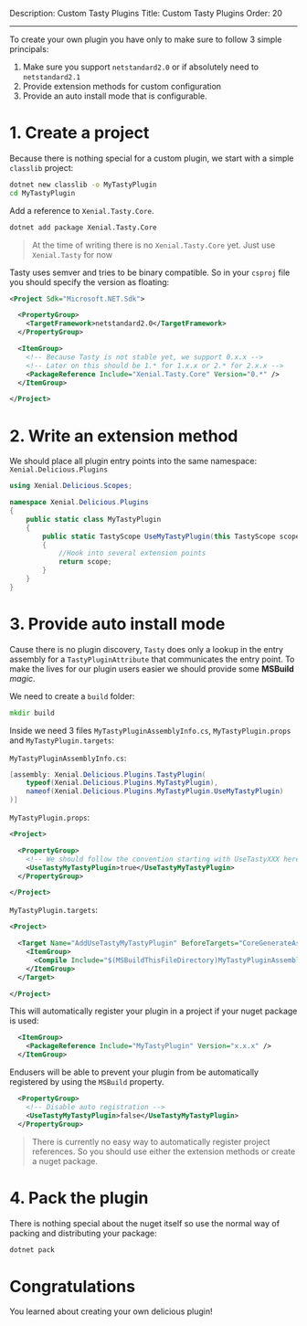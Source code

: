 Description: Custom Tasty Plugins
Title: Custom Tasty Plugins
Order: 20

---

To create your own plugin you have only to make sure to follow 3 simple principals:

1. Make sure you support `netstandard2.0` or if absolutely need to `netstandard2.1`
1. Provide extension methods for custom configuration
1. Provide an auto install mode that is configurable.

# 1. Create a project

Because there is nothing special for a custom plugin, we start with a simple `classlib` project:

```cmd
dotnet new classlib -o MyTastyPlugin
cd MyTastyPlugin
```

Add a reference to `Xenial.Tasty.Core`.

```cmd
dotnet add package Xenial.Tasty.Core
```

> At the time of writing there is no `Xenial.Tasty.Core` yet. Just use `Xenial.Tasty` for now

Tasty uses semver and tries to be binary compatible. So in your `csproj` file you should specify the version as floating:

```xml
<Project Sdk="Microsoft.NET.Sdk">

  <PropertyGroup>
    <TargetFramework>netstandard2.0</TargetFramework>
  </PropertyGroup>

  <ItemGroup>
    <!-- Because Tasty is not stable yet, we support 0.x.x -->
    <!-- Later on this should be 1.* for 1.x.x or 2.* for 2.x.x -->
    <PackageReference Include="Xenial.Tasty.Core" Version="0.*" />
  </ItemGroup>

</Project>

```

# 2. Write an extension method

We should place all plugin entry points into the same namespace: `Xenial.Delicious.Plugins`

```cs
using Xenial.Delicious.Scopes;

namespace Xenial.Delicious.Plugins
{
    public static class MyTastyPlugin
    {
        public static TastyScope UseMyTastyPlugin(this TastyScope scope)
        {
            //Hook into several extension points
            return scope;
        }
    }
}
```

# 3. Provide auto install mode

Cause there is no plugin discovery, `Tasty` does only a lookup in the entry assembly for a `TastyPluginAttribute` that communicates the entry point.
To make the lives for our plugin users easier we should provide some **MSBuild** _magic_.

We need to create a `build` folder:

```cmd
mkdir build
```

Inside we need 3 files `MyTastyPluginAssemblyInfo.cs`, `MyTastyPlugin.props` and `MyTastyPlugin.targets`:

`MyTastyPluginAssemblyInfo.cs`:

```cs
[assembly: Xenial.Delicious.Plugins.TastyPlugin(
    typeof(Xenial.Delicious.Plugins.MyTastyPlugin),
    nameof(Xenial.Delicious.Plugins.MyTastyPlugin.UseMyTastyPlugin)
)]
```

`MyTastyPlugin.props`:

```xml
<Project>

  <PropertyGroup>
    <!-- We should follow the convention starting with UseTastyXXX here -->
    <UseTastyMyTastyPlugin>true</UseTastyMyTastyPlugin>
  </PropertyGroup>

</Project>
```

`MyTastyPlugin.targets`:

```xml
<Project>

  <Target Name="AddUseTastyMyTastyPlugin" BeforeTargets="CoreGenerateAssemblyInfo" Condition="$(UseTastyMyTastyPlugin)">
    <ItemGroup>
      <Compile Include="$(MSBuildThisFileDirectory)MyTastyPluginAssemblyInfo.cs" Visible="false" />
    </ItemGroup>
  </Target>

</Project>
```

This will automatically register your plugin in a project if your nuget package is used:

```xml
  <ItemGroup>
    <PackageReference Include="MyTastyPlugin" Version="x.x.x" />
  </ItemGroup>
```

Endusers will be able to prevent your plugin from be automatically registered by using the `MSBuild` property.

```xml
  <PropertyGroup>
    <!-- Disable auto registration -->
    <UseTastyMyTastyPlugin>false</UseTastyMyTastyPlugin>
  </PropertyGroup>
```

> There is currently no easy way to automatically register project references. So you should use either the extension methods or create a nuget package.

# 4. Pack the plugin

There is nothing special about the nuget itself so use the normal way of packing and distributing your package:

```cmd
dotnet pack
```

# Congratulations

You learned about creating your own delicious plugin!
